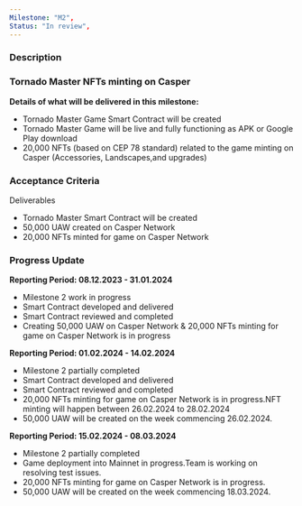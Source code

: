 ```yaml
---
Milestone: "M2",
Status: "In review",
---
```

<!--lang:en--> 
### Description
### Tornado Master NFTs minting on Casper 

**Details of what will be delivered in this milestone:**
- Tornado Master Game Smart Contract will be created
- Tornado Master Game will be live and fully functioning as APK or Google Play download
- 20,000 NFTs (based on CEP 78 standard) related to the game minting on Casper (Accessories, Landscapes,and upgrades)  


### Acceptance Criteria

Deliverables 
- Tornado Master Smart Contract will be created
- 50,000 UAW created on Casper Network
- 20,000 NFTs minted for game on Casper Network


### Progress Update

**Reporting Period: 08.12.2023 - 31.01.2024**
- Milestone 2 work in progress
- Smart Contract developed and delivered
- Smart Contract reviewed and completed
- Creating 50,000 UAW on Casper Network & 20,000 NFTs minting for game on Casper Network is in progress

**Reporting Period: 01.02.2024 - 14.02.2024**
- Milestone 2 partially completed
- Smart Contract developed and delivered
- Smart Contract reviewed and completed
- 20,000 NFTs minting for game on Casper Network is in progress.NFT minting will happen between 26.02.2024 to 28.02.2024
- 50,000 UAW will be created on the week commencing 26.02.2024.

**Reporting Period: 15.02.2024 - 08.03.2024**
- Milestone 2 partially completed
- Game deployment into Mainnet in progress.Team is working on resolving test issues. 
- 20,000 NFTs minting for game on Casper Network is in progress.
- 50,000 UAW will be created on the week commencing 18.03.2024.
